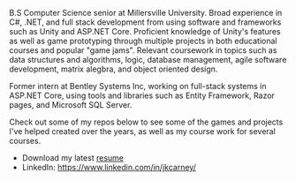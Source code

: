 B.S Computer Science senior at Millersville University. Broad experience in C#, .NET, and full stack development from using software and frameworks such as Unity and ASP.NET Core. Proficient knowledge of Unity's features as well as game prototyping through multiple projects in both educational courses and popular "game jams". Relevant coursework in topics such as data structures and algorithms, logic, database management, agile software development, matrix alegbra, and object oriented design.

Former intern at Bentley Systems Inc, working on full-stack systems in ASP.NET Core, using tools and libraries such as Entity Framework, Razor pages, and Microsoft SQL Server.

Check out some of my repos below to see some of the games and projects I've helped created over the years, as well as my course work for several courses.

- Download my latest [resume](https://www.dl.dropboxusercontent.com/s/dwxvyjc5k29q0su/Joshua_Carney_Resume_2021.pdf?dl=0)
- LinkedIn: https://www.linkedin.com/in/jkcarney/
